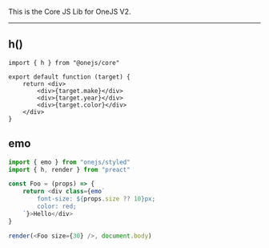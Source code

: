 This is the Core JS Lib for OneJS V2.

---

## h()

```tsx
import { h } from "@onejs/core"

export default function (target) {
    return <div>
        <div>{target.make}</div>
        <div>{target.year}</div>
        <div>{target.color}</div>
    </div>
}
```

## emo

```ts
import { emo } from "onejs/styled"
import { h, render } from "preact"

const Foo = (props) => {
    return <div class={emo`
        font-size: ${props.size ?? 10}px;
        color: red;
    `}>Hello</div>
}

render(<Foo size={30} />, document.body)
```